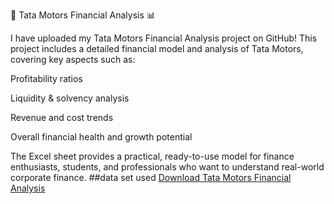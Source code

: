 🚗 Tata Motors Financial Analysis 📊

I have uploaded my Tata Motors Financial Analysis project on GitHub! This project includes a detailed financial model and analysis of Tata Motors, covering key aspects such as:

Profitability ratios

Liquidity & solvency analysis

Revenue and cost trends

Overall financial health and growth potential

The Excel sheet provides a practical, ready-to-use model for finance enthusiasts, students, and professionals who want to understand real-world corporate finance.
##data set used
<a href="https://raw.githubusercontent.com/caaryanvishe8104/reliance-workbook/main/TAMO-%20FS%20Analysis.xlsx" target="_blank">
Download Tata Motors Financial Analysis
</a>

